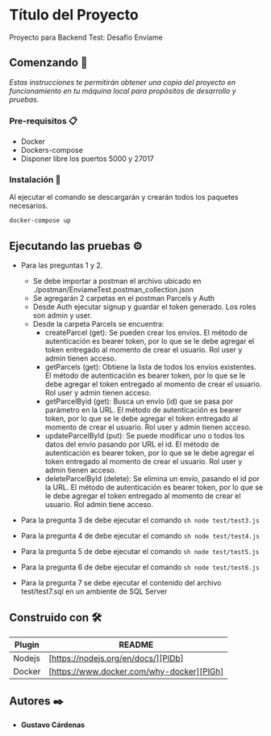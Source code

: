 # Título del Proyecto

Proyecto para Backend Test: Desafío Envíame

## Comenzando 🚀

_Estas instrucciones te permitirán obtener una copia del proyecto en funcionamiento en tu máquina local para propósitos de desarrollo y pruebas._



### Pre-requisitos 📋

- Docker
- Dockers-compose
- Disponer libre los puertos 5000 y 27017


### Instalación 🔧
Al ejecutar el comando se descargarán y crearán todos los paquetes necesarios.
```sh
docker-compose up
```

## Ejecutando las pruebas ⚙️

- Para las preguntas 1 y 2.
    - Se debe importar a postman el archivo ubicado en ./postman/EnviameTest.postman_collection.json
    - Se agregarán 2 carpetas en el postman Parcels y Auth
    - Desde Auth ejecutar signup y guardar el token generado. Los roles son admin y user.
    - Desde la carpeta Parcels se encuentra:
        - createParcel (get): Se pueden crear los envíos. El método de autenticación es bearer token, por lo que se le debe agregar el token entregado al momento de crear el usuario. Rol user y admin tienen acceso.
        - getParcels (get): Obtiene la lista de todos los envíos existentes. El método de autenticación es bearer token, por lo que se le debe agregar el token entregado al momento de crear el usuario. Rol user y admin tienen acceso.
        - getParcelByid (get): Busca un envío (id) que se pasa por parámetro en la URL. El método de autenticación es bearer token, por lo que se le debe agregar el token entregado al momento de crear el usuario. Rol user y admin tienen acceso.
        - updateParcelById (put): Se puede modificar uno o todos los datos del envío pasando por URL el id. El método de autenticación es bearer token, por lo que se le debe agregar el token entregado al momento de crear el usuario. Rol user y admin tienen acceso.
        - deleteParcelById (delete): Se elimina un envío, pasando el id por la URL. El método de autenticación es bearer token, por lo que se le debe agregar el token entregado al momento de crear el usuario. Rol admin tiene acceso.


- Para la pregunta 3 de debe ejecutar el comando 
        ```sh
        node test/test3.js
        ```
- Para la pregunta 4 de debe ejecutar el comando
        ```sh
        node test/test4.js
        ```
- Para la pregunta 5 de debe ejecutar el comando
        ```sh
        node test/test5.js
        ```
- Para la pregunta 6 de debe ejecutar el comando
        ```sh
        node test/test6.js
        ```
- Para la pregunta 7 se debe ejecutar el contenido del archivo test/test7.sql en un ambiente de SQL Server


## Construido con 🛠️

| Plugin | README |
| ------ | ------ |
| Nodejs | [https://nodejs.org/en/docs/][PlDb] |
| Docker | [https://www.docker.com/why-docker][PlGh] |


## Autores ✒️

* **Gustavo Cárdenas** 